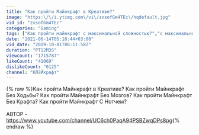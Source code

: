 ```yaml
---
title: "Как пройти Майнкрафт в Креативе?"
image: "https:\/\/i.ytimg.com\/vi\/zxsofGm4TEc\/hqdefault.jpg"
vid_id: "zxsofGm4TEc"
categories: "Gaming"
tags: ["Как пройти майнкрафт с максимальной сложностью?","с максимальной сложностью","как пройти майнкрафт с максимальной скоростью копания"]
date: "2021-06-14T05:18:44+03:00"
vid_date: "2019-10-01T06:11:58Z"
duration: "PT12M3S"
viewcount: "1715787"
likeCount: "41069"
dislikeCount: "6125"
channel: "КЛЭЙкрафт"
---
```

{% raw %}Как пройти Майнкрафт в Креативе? Как пройти Майнкрафт Без Ходьбы? Как пройти Майнкрафт Без Мозгов? Как пройти Майнкрафт Без Крафта? Как пройти Майнкрафт С Нотчем?<br /><br />АВТОР - <a rel="nofollow" target="blank" href="https://www.youtube.com/channel/UC6ch0PaqA94PSBZwqDPs8pg">https://www.youtube.com/channel/UC6ch0PaqA94PSBZwqDPs8pg</a>{% endraw %}
